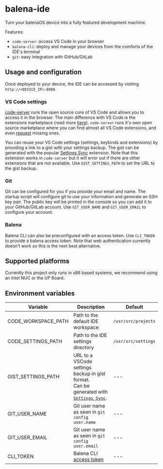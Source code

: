 # balena-ide

Turn your balenaOS device into a fully featured development machine.

Features:
- `code-server`: access VS Code in your browser
- `balena-cli`: deploy and manage your devices from the comforts of the IDE's terminal
- `git`: easy integration with GitHub/GitLab


## Usage and configuration

Once deployed to your device, the IDE can be accessed by visiting `http://<DEVICE_IP>:8080`.

### VS Code settings

[code-server](https://github.com/cdr/code-server) runs the open source core of VS Code and allows you to access it in the browser. The main difference with VS Code is the extensions marketplace (read more [here](https://github.com/cdr/code-server/blob/v3.5.0/doc/FAQ.md#differences-compared-to-vs-code)). `code-server` runs it's own open source marketplace where you can find almost all VS Code extensions, and even [request](https://github.com/cdr/code-server/blob/v3.5.0/doc/FAQ.md#how-can-i-request-a-missing-extension) missing ones. 

You can reuse your VS Code settings (settings, keybinds and extensions) by providing a link to a gist with your settings backup. The gist can be generated with the popular [Settings Sync](https://marketplace.visualstudio.com/items?itemName=Shan.code-settings-sync) extension. Note that this extension works in `code-server` but it will error out if there are other extensions that are not available. Use `GIST_SETTINGS_PATH` to set the URL to the gist backup.

### Git

Git can be configured for you if you provide your email and name. The startup script will configure git to use your information and generate an SSH key pair. The public key will be printed in the console so you can add it to your GitHub/GitLab account. Use `GIT_USER_NAME` and `GIT_USER_EMAIL` to configure your account.

### Balena

Balena CLI can also be preconfigured with an access token. Use `CLI_TOKEN` to provide a balena access token. Note that web authentication currently doesn't work so this is the next best alternative.


## Supported platforms

Currently this project only runs in x86 based systems, we recommend using an Intel NUC or the UP Board.

## Environment variables
| Variable | Description | Default |
| ------ | ------ | ------ |
| CODE_WORKSPACE_PATH | Path to the default IDE workspace | `/usr/src/projects` |
| CODE_SETTINGS_PATH | Path to the IDE settings directory | `/usr/src/settings` |
| GIST_SETTINGS_PATH | URL to a VSCode settings backup in gist format. <br>Can be generated with [`Settings Sync`](https://marketplace.visualstudio.com/items?itemName=Shan.code-settings-sync).  | --- |
| GIT_USER_NAME | Git user name as seen in `git config user.name`  | --- |
| GIT_USER_EMAIL | Git user name as seen in `git config user.email`  | --- |
| CLI_TOKEN | Balena CLI [access token](https://www.balena.io/docs/learn/manage/account/#access-tokens) | --- |


